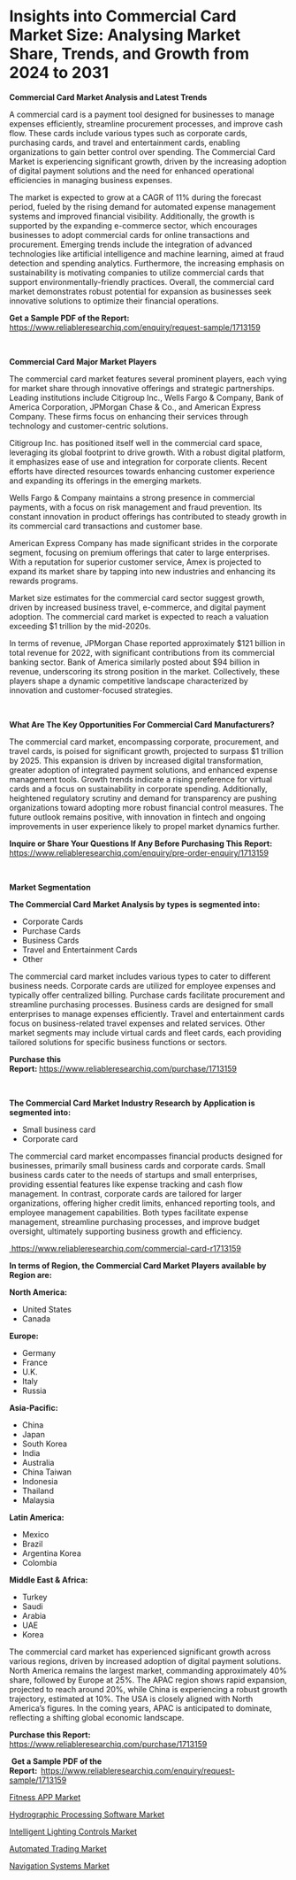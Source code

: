 <p><h1>Insights into Commercial Card Market Size: Analysing Market Share, Trends, and Growth from 2024 to 2031</h1></p><p><strong>Commercial Card Market Analysis and Latest Trends</strong></p>
<p><p>A commercial card is a payment tool designed for businesses to manage expenses efficiently, streamline procurement processes, and improve cash flow. These cards include various types such as corporate cards, purchasing cards, and travel and entertainment cards, enabling organizations to gain better control over spending. The Commercial Card Market is experiencing significant growth, driven by the increasing adoption of digital payment solutions and the need for enhanced operational efficiencies in managing business expenses.</p><p>The market is expected to grow at a CAGR of 11% during the forecast period, fueled by the rising demand for automated expense management systems and improved financial visibility. Additionally, the growth is supported by the expanding e-commerce sector, which encourages businesses to adopt commercial cards for online transactions and procurement. Emerging trends include the integration of advanced technologies like artificial intelligence and machine learning, aimed at fraud detection and spending analytics. Furthermore, the increasing emphasis on sustainability is motivating companies to utilize commercial cards that support environmentally-friendly practices. Overall, the commercial card market demonstrates robust potential for expansion as businesses seek innovative solutions to optimize their financial operations.</p></p>
<p><strong>Get a Sample PDF of the Report:&nbsp;</strong> <a href="https://www.reliableresearchiq.com/enquiry/request-sample/1713159?utm_campaign=1807&utm_medium=2&utm_source=Github&utm_content=ia&utm_term=22102024&utm_id=commercial-card">https://www.reliableresearchiq.com/enquiry/request-sample/1713159</a></p>
<p>&nbsp;</p>
<p><strong>Commercial Card Major Market Players</strong></p>
<p><p>The commercial card market features several prominent players, each vying for market share through innovative offerings and strategic partnerships. Leading institutions include Citigroup Inc., Wells Fargo & Company, Bank of America Corporation, JPMorgan Chase & Co., and American Express Company. These firms focus on enhancing their services through technology and customer-centric solutions.</p><p>Citigroup Inc. has positioned itself well in the commercial card space, leveraging its global footprint to drive growth. With a robust digital platform, it emphasizes ease of use and integration for corporate clients. Recent efforts have directed resources towards enhancing customer experience and expanding its offerings in the emerging markets.</p><p>Wells Fargo & Company maintains a strong presence in commercial payments, with a focus on risk management and fraud prevention. Its constant innovation in product offerings has contributed to steady growth in its commercial card transactions and customer base.</p><p>American Express Company has made significant strides in the corporate segment, focusing on premium offerings that cater to large enterprises. With a reputation for superior customer service, Amex is projected to expand its market share by tapping into new industries and enhancing its rewards programs.</p><p>Market size estimates for the commercial card sector suggest growth, driven by increased business travel, e-commerce, and digital payment adoption. The commercial card market is expected to reach a valuation exceeding $1 trillion by the mid-2020s.</p><p>In terms of revenue, JPMorgan Chase reported approximately $121 billion in total revenue for 2022, with significant contributions from its commercial banking sector. Bank of America similarly posted about $94 billion in revenue, underscoring its strong position in the market. Collectively, these players shape a dynamic competitive landscape characterized by innovation and customer-focused strategies.</p></p>
<p>&nbsp;</p>
<p><strong>What Are The Key Opportunities For Commercial Card Manufacturers?</strong></p>
<p><p>The commercial card market, encompassing corporate, procurement, and travel cards, is poised for significant growth, projected to surpass $1 trillion by 2025. This expansion is driven by increased digital transformation, greater adoption of integrated payment solutions, and enhanced expense management tools. Growth trends indicate a rising preference for virtual cards and a focus on sustainability in corporate spending. Additionally, heightened regulatory scrutiny and demand for transparency are pushing organizations toward adopting more robust financial control measures. The future outlook remains positive, with innovation in fintech and ongoing improvements in user experience likely to propel market dynamics further.</p></p>
<p><strong>Inquire or Share Your Questions If Any Before Purchasing This Report:</strong> <a href="https://www.reliableresearchiq.com/enquiry/pre-order-enquiry/1713159?utm_campaign=1807&utm_medium=2&utm_source=Github&utm_content=ia&utm_term=22102024&utm_id=commercial-card">https://www.reliableresearchiq.com/enquiry/pre-order-enquiry/1713159</a></p>
<p>&nbsp;</p>
<p><strong>Market Segmentation</strong></p>
<p><strong>The Commercial Card Market Analysis by types is segmented into:</strong></p>
<p><ul><li>Corporate Cards</li><li>Purchase Cards</li><li>Business Cards</li><li>Travel and Entertainment Cards</li><li>Other</li></ul></p>
<p><p>The commercial card market includes various types to cater to different business needs. Corporate cards are utilized for employee expenses and typically offer centralized billing. Purchase cards facilitate procurement and streamline purchasing processes. Business cards are designed for small enterprises to manage expenses efficiently. Travel and entertainment cards focus on business-related travel expenses and related services. Other market segments may include virtual cards and fleet cards, each providing tailored solutions for specific business functions or sectors.</p></p>
<p><strong>Purchase this Report:&nbsp;</strong><a href="https://www.reliableresearchiq.com/purchase/1713159?utm_campaign=1807&utm_medium=2&utm_source=Github&utm_content=ia&utm_term=22102024&utm_id=commercial-card">https://www.reliableresearchiq.com/purchase/1713159</a></p>
<p>&nbsp;</p>
<p><strong>The Commercial Card Market Industry Research by Application is segmented into:</strong></p>
<p><ul><li>Small business card</li><li>Corporate card</li></ul></p>
<p><p>The commercial card market encompasses financial products designed for businesses, primarily small business cards and corporate cards. Small business cards cater to the needs of startups and small enterprises, providing essential features like expense tracking and cash flow management. In contrast, corporate cards are tailored for larger organizations, offering higher credit limits, enhanced reporting tools, and employee management capabilities. Both types facilitate expense management, streamline purchasing processes, and improve budget oversight, ultimately supporting business growth and efficiency.</p></p>
<p><a href="https://www.reliableresearchiq.com/commercial-card-r1713159?utm_campaign=1807&utm_medium=2&utm_source=Github&utm_content=ia&utm_term=22102024&utm_id=commercial-card">&nbsp;https://www.reliableresearchiq.com/commercial-card-r1713159</a></p>
<p><strong>In terms of Region, the Commercial Card Market Players available by Region are:</strong></p>
<p>
    <p> <strong> North America: </strong>
        <ul>
            <li>United States</li>
            <li>Canada</li>
        </ul>
        </p> 
    <p> <strong> Europe: </strong>
        <ul>
            <li>Germany</li>
            <li>France</li>
            <li>U.K.</li>
            <li>Italy</li>
            <li>Russia</li>
        </ul>
        </p> 
    <p> <strong> Asia-Pacific: </strong>
        <ul>
            <li>China</li>
            <li>Japan</li>
            <li>South Korea</li>
            <li>India</li>
            <li>Australia</li>
            <li>China Taiwan</li>
            <li>Indonesia</li>
            <li>Thailand</li>
            <li>Malaysia</li>
        </ul>
        </p> 
    <p> <strong> Latin America: </strong>
        <ul>
            <li>Mexico</li>
            <li>Brazil</li>
            <li>Argentina Korea</li>
            <li>Colombia</li>
        </ul>
        </p> 
    <p> <strong> Middle East & Africa: </strong>
        <ul>
            <li>Turkey</li>
            <li>Saudi</li>
            <li>Arabia</li>
            <li>UAE</li>
            <li>Korea</li>
        </ul>
    </p>
    </p>
<p><p>The commercial card market has experienced significant growth across various regions, driven by increased adoption of digital payment solutions. North America remains the largest market, commanding approximately 40% share, followed by Europe at 25%. The APAC region shows rapid expansion, projected to reach around 20%, while China is experiencing a robust growth trajectory, estimated at 10%. The USA is closely aligned with North America’s figures. In the coming years, APAC is anticipated to dominate, reflecting a shifting global economic landscape.</p></p>
<p><strong>Purchase this Report: </strong><a href="https://www.reliableresearchiq.com/purchase/1713159?utm_campaign=1807&utm_medium=2&utm_source=Github&utm_content=ia&utm_term=22102024&utm_id=commercial-card">https://www.reliableresearchiq.com/purchase/1713159</a></p>
<p>&nbsp;<strong>Get a Sample PDF of the Report:&nbsp;&nbsp;</strong><a href="https://www.reliableresearchiq.com/enquiry/request-sample/1713159?utm_campaign=1807&utm_medium=2&utm_source=Github&utm_content=ia&utm_term=22102024&utm_id=commercial-card">https://www.reliableresearchiq.com/enquiry/request-sample/1713159</a></p>
<p><strong></strong></p>
<p><p><a href="https://www.linkedin.com/pulse/fitness-app-market-research-report-forecast-growth-prospects-74mke?utm_campaign=1807&utm_medium=2&utm_source=Github&utm_content=ia&utm_term=22102024&utm_id=commercial-card">Fitness APP Market</a></p><p><a href="https://www.linkedin.com/pulse/deep-dive-hydrographic-processing-software-market-itstrends-ixone?utm_campaign=1807&utm_medium=2&utm_source=Github&utm_content=ia&utm_term=22102024&utm_id=commercial-card">Hydrographic Processing Software Market</a></p><p><a href="https://www.linkedin.com/pulse/intelligent-lighting-controls-market-growth-outlook-from-bjnce?utm_campaign=1807&utm_medium=2&utm_source=Github&utm_content=ia&utm_term=22102024&utm_id=commercial-card">Intelligent Lighting Controls Market</a></p><p><a href="https://www.linkedin.com/pulse/automated-trading-market-penetration-strategies-untapped-oqq1e?utm_campaign=1807&utm_medium=2&utm_source=Github&utm_content=ia&utm_term=22102024&utm_id=commercial-card">Automated Trading Market</a></p><p><a href="https://www.linkedin.com/pulse/navigation-systems-market-size-share-growth-analysis-type-application-nafte?utm_campaign=1807&utm_medium=2&utm_source=Github&utm_content=ia&utm_term=22102024&utm_id=commercial-card">Navigation Systems Market</a></p></p>